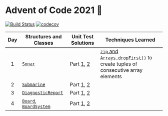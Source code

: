 # Advent of Code 2021 🎄

[![Build Status][build-badge]][build-link] [![codecov][codecov-badge]][codecov-link]

| Day | Structures and Classes | Unit Test Solutions | Techniques Learned |
| :---: | --- | --- | --- |
| 1 | [`Sonar`][day1] | Part [1][day1-1], [2][day1-2] | [`zip` and `Arrays.dropFirst()`][zip] to create tuples of consecutive array elements |
| 2 | [`Submarine`][day2] | Part [1][day2-1], [2][day2-2] | |
| 3 | [`DiagnosticReport`][day3] | Part [1][day3-1], [2][day3-2] | |
| 4 | [`Board`, `BoardSystem`][day4] | Part [1][day4-1], [2][day4-2] | |

[day1]: Sources/Library/Sonar.swift
[day1-1]: Tests/LibraryTests/SonarTests.swift#L28-L38
[day1-2]: Tests/LibraryTests/SonarTests.swift#L63-L73
[day2]: Sources/Library/Submarine.swift
[day2-1]: Tests/LibraryTests/SubmarineTests.swift#L26-L38
[day2-2]: Tests/LibraryTests/SubmarineTests.swift#L61-L73
[day3]: Sources/Library/Diagnostic.swift
[day3-1]: Tests/LibraryTests/DiagnosticTests.swift#L38
[day3-2]: Tests/LibraryTests/DiagnosticTests.swift#L39
[day4]: Sources/Library/Bingo.swift
[day4-1]: Tests/LibraryTests/BingoTests.swift#L38-L48
[day4-2]: Tests/LibraryTests/BingoTests.swift#L83-L93

[zip]: Sources/Library/Sonar.swift#L45

[build-badge]: https://github.com/petermeansrock/advent-of-code-2021/actions/workflows/swift.yml/badge.svg
[build-link]: https://github.com/petermeansrock/advent-of-code-2021/actions
[codecov-badge]: https://codecov.io/gh/petermeansrock/advent-of-code-2021/branch/main/graph/badge.svg
[codecov-link]: https://codecov.io/gh/petermeansrock/advent-of-code-2021

